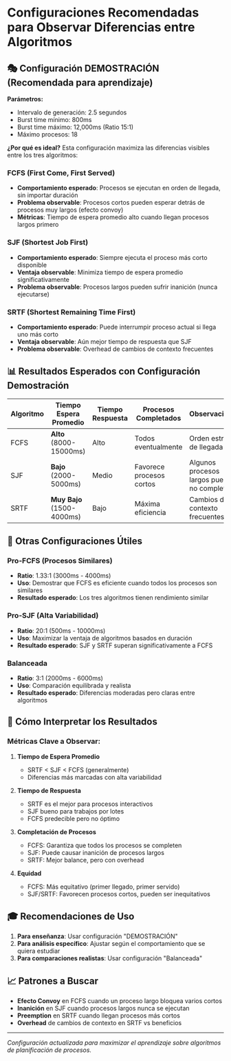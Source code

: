 # Configuraciones Recomendadas para Observar Diferencias entre Algoritmos

## 🎭 Configuración DEMOSTRACIÓN (Recomendada para aprendizaje)

**Parámetros:**

- Intervalo de generación: 2.5 segundos
- Burst time mínimo: 800ms
- Burst time máximo: 12,000ms (Ratio 15:1)
- Máximo procesos: 18

**¿Por qué es ideal?**
Esta configuración maximiza las diferencias visibles entre los tres algoritmos:

### FCFS (First Come, First Served)

- **Comportamiento esperado**: Procesos se ejecutan en orden de llegada, sin importar duración
- **Problema observable**: Procesos cortos pueden esperar detrás de procesos muy largos (efecto convoy)
- **Métricas**: Tiempo de espera promedio alto cuando llegan procesos largos primero

### SJF (Shortest Job First)

- **Comportamiento esperado**: Siempre ejecuta el proceso más corto disponible
- **Ventaja observable**: Minimiza tiempo de espera promedio significativamente
- **Problema observable**: Procesos largos pueden sufrir inanición (nunca ejecutarse)

### SRTF (Shortest Remaining Time First)

- **Comportamiento esperado**: Puede interrumpir proceso actual si llega uno más corto
- **Ventaja observable**: Aún mejor tiempo de respuesta que SJF
- **Problema observable**: Overhead de cambios de contexto frecuentes

## 📊 Resultados Esperados con Configuración Demostración

| Algoritmo | Tiempo Espera Promedio     | Tiempo Respuesta | Procesos Completados     | Observaciones                                 |
| --------- | -------------------------- | ---------------- | ------------------------ | --------------------------------------------- |
| FCFS      | **Alto** (8000-15000ms)    | Alto             | Todos eventualmente      | Orden estricto de llegada                     |
| SJF       | **Bajo** (2000-5000ms)     | Medio            | Favorece procesos cortos | Algunos procesos largos pueden no completarse |
| SRTF      | **Muy Bajo** (1500-4000ms) | Bajo             | Máxima eficiencia        | Cambios de contexto frecuentes                |

## 🎯 Otras Configuraciones Útiles

### Pro-FCFS (Procesos Similares)

- **Ratio**: 1.33:1 (3000ms - 4000ms)
- **Uso**: Demostrar que FCFS es eficiente cuando todos los procesos son similares
- **Resultado esperado**: Los tres algoritmos tienen rendimiento similar

### Pro-SJF (Alta Variabilidad)

- **Ratio**: 20:1 (500ms - 10000ms)
- **Uso**: Maximizar la ventaja de algoritmos basados en duración
- **Resultado esperado**: SJF y SRTF superan significativamente a FCFS

### Balanceada

- **Ratio**: 3:1 (2000ms - 6000ms)
- **Uso**: Comparación equilibrada y realista
- **Resultado esperado**: Diferencias moderadas pero claras entre algoritmos

## 🔬 Cómo Interpretar los Resultados

### Métricas Clave a Observar:

1. **Tiempo de Espera Promedio**

   - SRTF < SJF < FCFS (generalmente)
   - Diferencias más marcadas con alta variabilidad

2. **Tiempo de Respuesta**

   - SRTF es el mejor para procesos interactivos
   - SJF bueno para trabajos por lotes
   - FCFS predecible pero no óptimo

3. **Completación de Procesos**

   - FCFS: Garantiza que todos los procesos se completen
   - SJF: Puede causar inanición de procesos largos
   - SRTF: Mejor balance, pero con overhead

4. **Equidad**
   - FCFS: Más equitativo (primer llegado, primer servido)
   - SJF/SRTF: Favorecen procesos cortos, pueden ser inequitativos

## 🎓 Recomendaciones de Uso

1. **Para enseñanza**: Usar configuración "DEMOSTRACIÓN"
2. **Para análisis específico**: Ajustar según el comportamiento que se quiera estudiar
3. **Para comparaciones realistas**: Usar configuración "Balanceada"

## 📈 Patrones a Buscar

- **Efecto Convoy** en FCFS cuando un proceso largo bloquea varios cortos
- **Inanición** en SJF cuando procesos largos nunca se ejecutan
- **Preemption** en SRTF cuando llegan procesos más cortos
- **Overhead** de cambios de contexto en SRTF vs beneficios

---

_Configuración actualizada para maximizar el aprendizaje sobre algoritmos de planificación de procesos._
